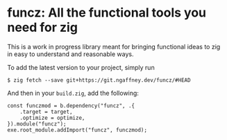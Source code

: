 # funcz: All the functional tools you need for zig

This is a work in progress library meant for bringing functional ideas to zig
in easy to understand and reasonable ways.

To add the latest version to your project, simply run
```
$ zig fetch --save git+https://git.ngaffney.dev/funcz/#HEAD
```

And then in your `build.zig`, add the following:
```zig
const funczmod = b.dependency("funcz", .{
    .target = target,
    .optimize = optimize,
}).module("funcz");
exe.root_module.addImport("funcz", funczmod);
```
